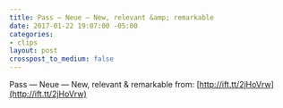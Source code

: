 ```yaml
---
title: Pass — Neue — New, relevant &amp; remarkable
date: 2017-01-22 19:07:00 -05:00
categories:
- clips
layout: post
crosspost_to_medium: false
---
```


Pass — Neue — New, relevant &amp; remarkable
from: [http://ift.tt/2jHoVrw](http://ift.tt/2jHoVrw)
